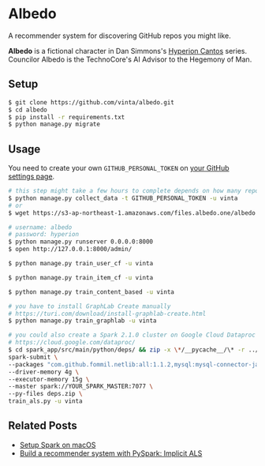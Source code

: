 Albedo
======

A recommender system for discovering GitHub repos you might like.

**Albedo** is a fictional character in Dan Simmons's [Hyperion Cantos](https://en.wikipedia.org/wiki/Hyperion_Cantos) series. Councilor Albedo is the TechnoCore's AI Advisor to the Hegemony of Man.

## Setup

```bash
$ git clone https://github.com/vinta/albedo.git
$ cd albedo
$ pip install -r requirements.txt
$ python manage.py migrate
```

## Usage

You need to create your own `GITHUB_PERSONAL_TOKEN` on [your GitHub settings page](https://help.github.com/articles/creating-an-access-token-for-command-line-use/).

```bash
# this step might take a few hours to complete depends on how many repos you starred and how many users you followed
$ python manage.py collect_data -t GITHUB_PERSONAL_TOKEN -u vinta
# or
$ wget https://s3-ap-northeast-1.amazonaws.com/files.albedo.one/albedo.sql -O albedo.sql

# username: albedo
# password: hyperion
$ python manage.py runserver 0.0.0.0:8000
$ open http://127.0.0.1:8000/admin/

$ python manage.py train_user_cf -u vinta

$ python manage.py train_item_cf -u vinta

$ python manage.py train_content_based -u vinta

# you have to install GraphLab Create manually
# https://turi.com/download/install-graphlab-create.html
$ python manage.py train_graphlab -u vinta

# you could also create a Spark 2.1.0 cluster on Google Cloud Dataproc
# https://cloud.google.com/dataproc/
$ cd spark_app/src/main/python/deps/ && zip -x \*/__pycache__/\* -r ../deps.zip * && cd .. && \
spark-submit \
--packages "com.github.fommil.netlib:all:1.1.2,mysql:mysql-connector-java:5.1.41" \
--driver-memory 4g \
--executor-memory 15g \
--master spark://YOUR_SPARK_MASTER:7077 \
--py-files deps.zip \
train_als.py -u vinta
```

## Related Posts

- [Setup Spark on macOS](https://vinta.ws/code/setup-spark-on-macos.html)
- [Build a recommender system with PySpark: Implicit ALS](https://vinta.ws/code/build-a-recommender-system-with-pyspark-implicit-als.html)

